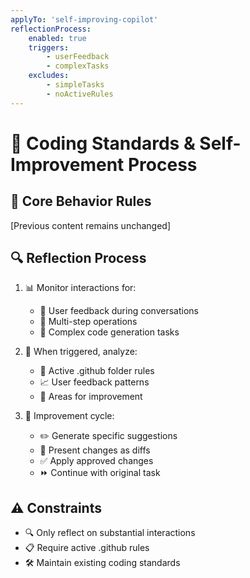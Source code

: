 ```yaml
---
applyTo: 'self-improving-copilot'
reflectionProcess:
    enabled: true
    triggers:
        - userFeedback
        - complexTasks
    excludes:
        - simpleTasks
        - noActiveRules
---
```


# 🔄 Coding Standards & Self-Improvement Process

## 📏 Core Behavior Rules
[Previous content remains unchanged]

## 🔍 Reflection Process
1. 📊 Monitor interactions for:
     - 💬 User feedback during conversations
     - 🔄 Multi-step operations
     - 🧩 Complex code generation tasks

2. 🧠 When triggered, analyze:
     - 📁 Active .github folder rules
     - 📈 User feedback patterns
     - 🎯 Areas for improvement

3. 🚀 Improvement cycle:
     - ✏️ Generate specific suggestions
     - 📝 Present changes as diffs
     - ✅ Apply approved changes
     - ⏩ Continue with original task

## ⚠️ Constraints
- 🔍 Only reflect on substantial interactions
- 📋 Require active .github rules
- 🛠️ Maintain existing coding standards
